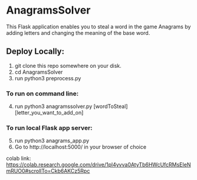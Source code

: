 # AnagramsSolver
This Flask application enables you to steal a word in the game Anagrams by adding letters and changing the meaning of the base word.

## Deploy Locally: 
1. git clone this repo somewhere on your disk. 
2. cd AnagramsSolver 
3. run python3 preprocess.py

### To run on command line:
4. run python3 anagramssolver.py [wordToSteal] [letter_you_want_to_add_on] 

### To run local Flask app server:
5. run python3 anagrams_app.py 
6. Go to http://localhost:5000/ in your browser of choice 

colab link:
https://colab.research.google.com/drive/1pl4yvva0AtyTb6HWcUfcRMsEIeNmRUO0#scrollTo=Ckb6AKCz5Rpc
